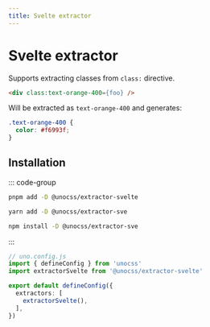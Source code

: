 ```yaml
---
title: Svelte extractor
---
```


# Svelte extractor

Supports extracting classes from `class:` directive.

```html
<div class:text-orange-400={foo} />
```

Will be extracted as `text-orange-400` and generates:

```css
.text-orange-400 {
  color: #f6993f;
}
```

## Installation

::: code-group
  ```bash [pnpm]
  pnpm add -D @unocss/extractor-svelte
  ```
  ```bash [yarn]
  yarn add -D @unocss/extractor-sve
  ```
  ```bash [npm]
  npm install -D @unocss/extractor-sve
  ```
:::

```ts
// uno.config.js
import { defineConfig } from 'unocss'
import extractorSvelte from '@unocss/extractor-svelte'

export default defineConfig({
  extractors: [
    extractorSvelte(),
  ],
})
```

